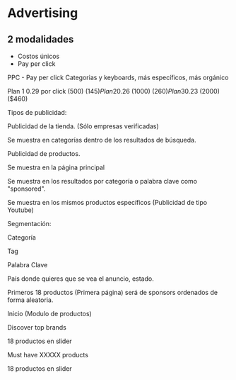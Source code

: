 # Advertising

## 2 modalidades
- Costos únicos 
- Pay per click

PPC - Pay per click
Categorias y keyboards, más específicos, más orgánico 

Plan 1 0.29 por click (500) ($145)
Plan 2  0.26$ (1000) ($260)
Plan 3 0.23$ (2000) ($460)

Tipos de publicidad:

Publicidad de la tienda. (Sólo empresas verificadas)

Se muestra en categorías dentro de los resultados de búsqueda.

Publicidad de productos.

Se muestra en la página principal 

Se muestra en los resultados por categoría o palabra clave como "sponsored".

Se muestra en los mismos productos específicos (Publicidad de tipo Youtube)

Segmentación:

Categoría

Tag

Palabra Clave

País donde quieres que se vea el anuncio, estado.

Primeros 18 productos (Primera página) será de sponsors ordenados de forma aleatoria.

Inicio (Modulo de productos)

Discover top brands

18 productos en slider

Must have XXXXX products

18 productos en slider
